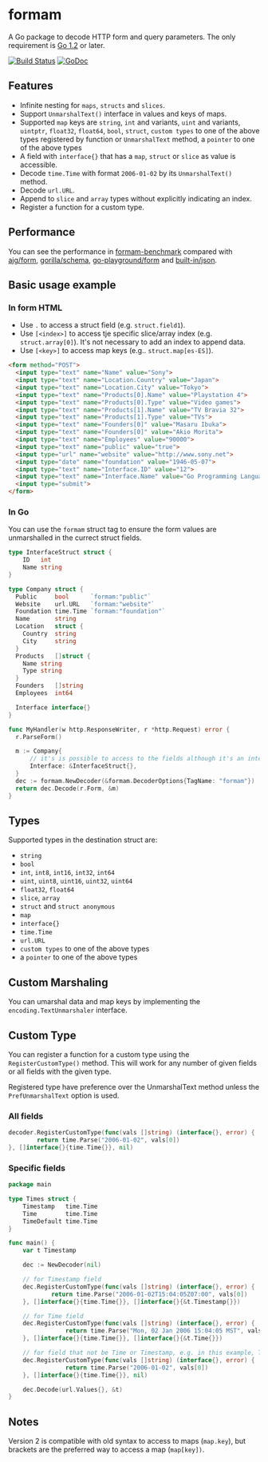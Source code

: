 formam
======

A Go package to decode HTTP form and query parameters.
The only requirement is [Go 1.2](http://golang.org/doc/go1.2) or later.

[![Build Status](https://travis-ci.org/monoculum/formam.png?branch=master)](https://travis-ci.org/monoculum/formam)
[![GoDoc](https://godoc.org/github.com/monoculum/formam?status.png)](https://godoc.org/github.com/monoculum/formam)

Features
--------

* Infinite nesting for `maps`, `structs` and `slices`.
* Support `UnmarshalText()` interface in values and keys of maps.
* Supported `map` keys are `string`, `int` and variants, `uint` and variants, `uintptr`, `float32`, `float64`, `bool`, `struct`, `custom types` to one of the above types registered by function or `UnmarshalText` method, a `pointer` to one of the above types
* A field with `interface{}` that has a `map`, `struct` or `slice` as value is accessible.
* Decode `time.Time` with format `2006-01-02` by its `UnmarshalText()` method.
* Decode `url.URL`.
* Append to `slice` and `array` types without explicitly indicating an index.
* Register a function for a custom type.

Performance
-----------

You can see the performance in [formam-benchmark](https://github.com/monoculum/formam-benchmark) compared with [ajg/form](https://github.com/ajg/form), [gorilla/schema](https://github.com/gorilla/schema), [go-playground/form](https://github.com/go-playground/form) and [built-in/json](http://golang.org/pkg/encoding/json/).

Basic usage example
-------------------

### In form HTML

- Use `.` to access a struct field (e.g. `struct.field1`).
- Use `[<index>]` to access tje specific slice/array index (e.g. `struct.array[0]`). It's not necessary to add an index to append data.
- Use `[<key>]` to access map keys (e.g.. `struct.map[es-ES]`).

```html
<form method="POST">
  <input type="text" name="Name" value="Sony">
  <input type="text" name="Location.Country" value="Japan">
  <input type="text" name="Location.City" value="Tokyo">
  <input type="text" name="Products[0].Name" value="Playstation 4">
  <input type="text" name="Products[0].Type" value="Video games">
  <input type="text" name="Products[1].Name" value="TV Bravia 32">
  <input type="text" name="Products[1].Type" value="TVs">
  <input type="text" name="Founders[0]" value="Masaru Ibuka">
  <input type="text" name="Founders[0]" value="Akio Morita">
  <input type="text" name="Employees" value="90000">
  <input type="text" name="public" value="true">
  <input type="url" name="website" value="http://www.sony.net">
  <input type="date" name="foundation" value="1946-05-07">
  <input type="text" name="Interface.ID" value="12">
  <input type="text" name="Interface.Name" value="Go Programming Language">
  <input type="submit">
</form>
```

### In Go

You can use the `formam` struct tag to ensure the form values are unmarshalled in the currect struct fields.

```go
type InterfaceStruct struct {
    ID   int
    Name string
}

type Company struct {
  Public     bool      `formam:"public"`
  Website    url.URL   `formam:"website"`
  Foundation time.Time `formam:"foundation"`
  Name       string
  Location   struct {
    Country  string
    City     string
  }
  Products   []struct {
    Name string
    Type string
  }
  Founders   []string
  Employees  int64

  Interface interface{}
}

func MyHandler(w http.ResponseWriter, r *http.Request) error {
  r.ParseForm()

  m := Company{
      // it's is possible to access to the fields although it's an interface field!
      Interface: &InterfaceStruct{},
  }
  dec := formam.NewDecoder(&formam.DecoderOptions{TagName: "formam"})
  return dec.Decode(r.Form, &m)
}
```

Types
-----

Supported types in the destination struct are:

* `string`
* `bool`
* `int`, `int8`, `int16`, `int32`, `int64`
* `uint`, `uint8`, `uint16`, `uint32`, `uint64`
* `float32`, `float64`
* `slice`, `array`
* `struct` and `struct anonymous`
* `map`
* `interface{}`
* `time.Time`
* `url.URL`
* `custom types` to one of the above types
* a `pointer` to one of the above types

Custom Marshaling
-----------------

You can umarshal data and map keys by implementing the `encoding.TextUnmarshaler` interface.

Custom Type
-----------

You can register a function for a custom type using the `RegisterCustomType()` method. This will work for any number of given fields or all fields with the given type.

Registered type have preference over the UnmarshalText method unless the `PrefUnmarshalText` option is used.

### All fields

```go
decoder.RegisterCustomType(func(vals []string) (interface{}, error) {
        return time.Parse("2006-01-02", vals[0])
}, []interface{}{time.Time{}}, nil)
```

### Specific fields

```go
package main

type Times struct {
    Timestamp   time.Time
    Time        time.Time
    TimeDefault time.Time
}

func main() {
    var t Timestamp

    dec := NewDecoder(nil)

    // for Timestamp field
    dec.RegisterCustomType(func(vals []string) (interface{}, error) {
            return time.Parse("2006-01-02T15:04:05Z07:00", vals[0])
    }, []interface{}{time.Time{}}, []interface{}{&t.Timestamp{}}) 

    // for Time field
    dec.RegisterCustomType(func(vals []string) (interface{}, error) {
                return time.Parse("Mon, 02 Jan 2006 15:04:05 MST", vals[0])
    }, []interface{}{time.Time{}}, []interface{}{&t.Time{}}) 

    // for field that not be Time or Timestamp, e.g. in this example, TimeDefault.
    dec.RegisterCustomType(func(vals []string) (interface{}, error) {
                return time.Parse("2006-01-02", vals[0])
    }, []interface{}{time.Time{}}, nil)

    dec.Decode(url.Values{}, &t)
}
```

Notes
-----

Version 2 is compatible with old syntax to access to maps (`map.key`), but brackets are the preferred way to access a map (`map[key])`.
